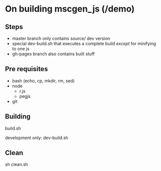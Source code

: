 # On building mscgen_js (/demo)
## Steps
- master branch only contains source/ dev version
- special dev-build.sh that executes a complete build *except* for minifying to one js
- gh-pages branch also contains built stuff  

## Pre requisites
- bash (echo, cp, mkdir, rm, sed)
- node
    - r.js
    - pegjs
- git


## Building
build.sh

development only: dev-build.sh

## Clean
sh clean.sh